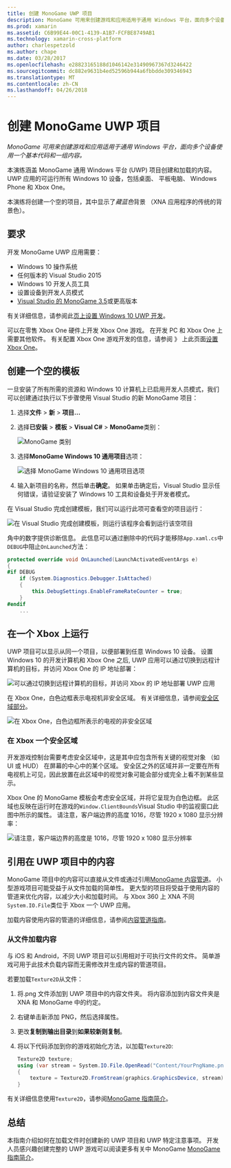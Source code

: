 ```yaml
---
title: 创建 MonoGame UWP 项目
description: MonoGame 可用来创建游戏和应用适用于通用 Windows 平台，面向多个设备使用一个基本代码和一组内容。
ms.prod: xamarin
ms.assetid: C6B99E44-00C1-4139-A1B7-FCFBE8749AB1
ms.technology: xamarin-cross-platform
author: charlespetzold
ms.author: chape
ms.date: 03/28/2017
ms.openlocfilehash: e28823165188d1046142e31490967367d3246422
ms.sourcegitcommit: dc882e9631b4ed52596b944a6fbbdde309346943
ms.translationtype: MT
ms.contentlocale: zh-CN
ms.lasthandoff: 04/26/2018
---
```

# <a name="creating-a-monogame-uwp-project"></a>创建 MonoGame UWP 项目

_MonoGame 可用来创建游戏和应用适用于通用 Windows 平台，面向多个设备使用一个基本代码和一组内容。_

本演练涵盖 MonoGame 通用 Windows 平台 (UWP) 项目创建和加载的内容。 UWP 应用的可运行所有 Windows 10 设备，包括桌面、 平板电脑、 Windows Phone 和 Xbox One。

本演练将创建一个空的项目，其中显示了*藏蓝色*背景 （XNA 应用程序的传统的背景色）。

## <a name="requirements"></a>要求

开发 MonoGame UWP 应用需要：

- Windows 10 操作系统
- 任何版本的 Visual Studio 2015
- Windows 10 开发人员工具
- 设置设备到开发人员模式
- [Visual Studio 的 MonoGame 3.5](http://www.monogame.net/2016/03/17/monogame-3-5/)或更高版本

有关详细信息，请参阅此[页上设置 Windows 10 UWP 开发](https://msdn.microsoft.com/windows/uwp/get-started/get-set-up)。

可以在零售 Xbox One 硬件上开发 Xbox One 游戏。 在开发 PC 和 Xbox One 上需要其他软件。 有关配置 Xbox One 游戏开发的信息，请参阅 》 上此页面[设置 Xbox One](https://msdn.microsoft.com/windows/uwp/xbox-apps/index)。

## <a name="creating-an-empty-template"></a>创建一个空的模板

一旦安装了所有所需的资源和 Windows 10 计算机上已启用开发人员模式，我们可以创建通过执行以下步骤使用 Visual Studio 的新 MonoGame 项目：

1. 选择**文件** > **新** > **项目...**
1. 选择**已安装** > **模板** > **Visual C#** > **MonoGame**类别： 

    ![](uwp-images/image1.png "MonoGame 类别")

1. 选择**MonoGame Windows 10 通用项目**选项： 

    ![](uwp-images/image2.png "选择 MonoGame Windows 10 通用项目选项")

1. 输入新项目的名称，然后单击**确定**。
如果单击确定后，Visual Studio 显示任何错误，请验证安装了 Windows 10 工具和设备处于开发者模式。

在 Visual Studio 完成创建模板，我们可以运行此项可查看空的项目运行：

![](uwp-images/image3.png "在 Visual Studio 完成创建模板，则运行该程序会看到运行该空项目")

角中的数字提供诊断信息。 此信息可以通过删除中的代码才能移除`App.xaml.cs`中`DEBUG`中阻止`OnLaunched`方法：


```csharp
protected override void OnLaunched(LaunchActivatedEventArgs e)
{
#if DEBUG
    if (System.Diagnostics.Debugger.IsAttached)
    {
        this.DebugSettings.EnableFrameRateCounter = true;
    }
#endif
    ...
```

## <a name="running-on-xbox-one"></a>在一个 Xbox 上运行

UWP 项目可以显示从同一个项目，以便部署到任意 Windows 10 设备。 设置 Windows 10 的开发计算机和 Xbox One 之后, UWP 应用可以通过切换到远程计算机的目标，并访问 Xbox One 的 IP 地址部署：

![](uwp-images/remote.png "可以通过切换到远程计算机的目标，并访问 Xbox 的 IP 地址部署 UWP 应用")

在 Xbox One，白色边框表示电视机非安全区域。 有关详细信息，请参阅[安全区域部分](#Safe_Area_on_Xbox_One)。

![](uwp-images/safearea.png "在 Xbox One，白色边框所表示的电视的非安全区域")

### <a name="safe-area-on-xbox-one"></a>在 Xbox 一个安全区域

开发游戏控制台需要考虑安全区域中，这是其中应包含所有关键的视觉对象 （如 UI 或 HUD） 在屏幕的中心中的某个区域。 安全区之外的区域并非一定要在所有电视机上可见，因此放置在此区域中的视觉对象可能会部分或完全上看不到某些显示。

Xbox One 的 MonoGame 模板会考虑安全区域，并将它呈现为白色边框。 此区域也反映在运行时在游戏的`Window.ClientBounds`Visual Studio 中的监视窗口此图中所示的属性。 请注意，客户端边界的高度 1016，尽管 1920 x 1080 显示分辨率：

![](uwp-images/clientbounds.png "请注意，客户端边界的高度是 1016，尽管 1920 x 1080 显示分辨率")

## <a name="referencing-content-in-uwp-projects"></a>引用在 UWP 项目中的内容

MonoGame 项目中的内容可以直接从文件或通过引用[MonoGame 内容管道](~/graphics-games/cocossharp/content-pipeline/index.md)。 小型游戏项目可能受益于从文件加载的简单性。 更大型的项目将受益于使用内容的管道来优化内容，以减少大小和加载时间。 与 Xbox 360 上 XNA 不同`System.IO.File`类位于 Xbox 一个 UWP 应用。

加载内容使用内容的管道的详细信息，请参阅[内容管道指南](~/graphics-games/cocossharp/content-pipeline/index.md)。 

### <a name="loading-content-from-file"></a>从文件加载内容

与 iOS 和 Android，不同 UWP 项目可以引用相对于可执行文件的文件。 简单游戏可用于此技术负载内容而无需修改并生成内容的管道项目。

若要加载`Texture2D`从文件：

1. 将.png 文件添加到 UWP 项目中的内容文件夹。 将内容添加到内容文件夹是 XNA 和 MonoGame 中的约定。
1. 右键单击新添加 PNG，然后选择属性。
1. 更改**复制到输出目录**到**如果较新则复制**。
1. 将以下代码添加到你的游戏初始化方法，以加载`Texture2D`:

    ```csharp
    Texture2D texture;
    using (var stream = System.IO.File.OpenRead("Content/YourPngName.png"))
    {
        texture = Texture2D.FromStream(graphics.GraphicsDevice, stream);
    }
    ```

有关详细信息使用`Texture2D`，请参阅[MonoGame 指南简介](~/graphics-games/monogame/introduction/index.md)。

## <a name="summary"></a>总结

本指南介绍如何在加载文件时创建新的 UWP 项目和 UWP 特定注意事项。 开发人员感兴趣创建完整的 UWP 游戏可以阅读更多有关中 MonoGame [MonoGame 指南简介](~/graphics-games/monogame/introduction/index.md)。